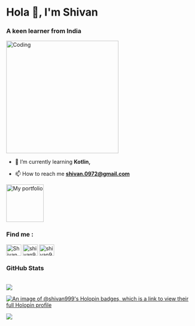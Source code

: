 <h1 align="left">Hola 👋, I'm Shivan</h1>
<h3 align="left">A keen learner from India</h3>

<img align="center" alt="Coding" width="300" src="https://miro.medium.com/max/1272/1*ZSVmWGcc1weENb0ShawWxw.gif">

- 🌱 I’m currently learning **Kotlin,**

- 📫 How to reach me **shivan.0972@gmail.com**

<a href="https://shivansingh.in" target="blank"><img align="center" src="https://user-images.githubusercontent.com/58323485/173990824-21295eba-86c2-4752-8f3f-af891ac56693.png" alt="My portfolio" height="100" width="100" /></a>
<h3 align="left">Find me :</h3>
<p align="left">
<a href="https://www.linkedin.com/in/shivan-singh/" target="blank"><img align="center" src="https://raw.githubusercontent.com/rahuldkjain/github-profile-readme-generator/master/src/images/icons/Social/linked-in-alt.svg" alt="Shivan Singh" height="30" width="40" /></a>
<a href="https://www.codechef.com/users/shivan999" target="blank"><img align="center" src="https://cdn.jsdelivr.net/npm/simple-icons@3.1.0/icons/codechef.svg" alt="shivan999" height="30" width="40" /></a>
<a href="https://codeforces.com/profile/shivan999" target="blank"><img align="center" src="https://raw.githubusercontent.com/rahuldkjain/github-profile-readme-generator/master/src/images/icons/Social/codeforces.svg" alt="shivan999" height="30" width="40" /></a>
</p>

<p align="left">
  <h3>GitHub Stats</h3><br>
  <img src="https://github-profile-trophy.vercel.app/?username=kingsman44" />
</p>

[![An image of @shivan999's Holopin badges, which is a link to view their full Holopin profile](https://holopin.me/shivan999)](https://holopin.io/@shivan999)

![](https://hit.yhype.me/github/profile?user_id=58323485)
